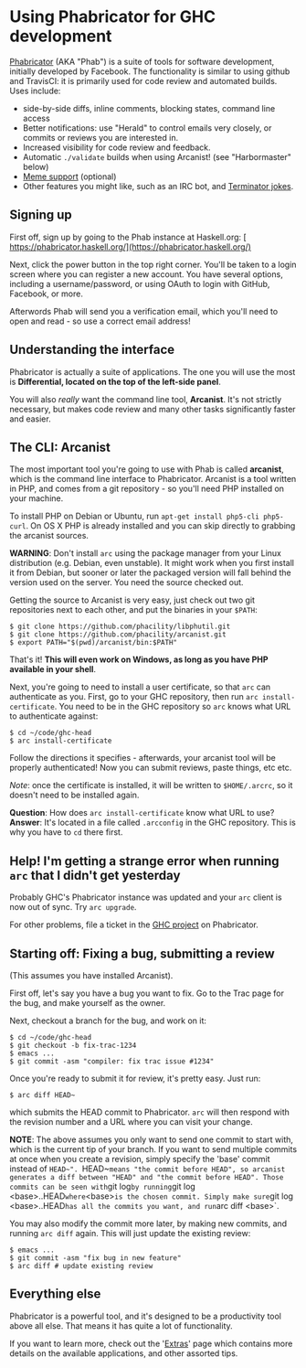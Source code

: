 # Using Phabricator for GHC development

[ Phabricator](http://phabricator.org) (AKA "Phab") is a suite of tools for software development, initially developed by Facebook. The functionality is similar to using github and TravisCI: it is primarily used for code review and automated builds. Uses include:

- side-by-side diffs, inline comments, blocking states, command line access
- Better notifications: use "Herald" to control emails very closely, or commits or reviews you are interested in.
- Increased visibility for code review and feedback.
- Automatic `./validate` builds when using Arcanist! (see "Harbormaster" below)
- [ Meme support](https://phabricator.haskell.org/macro/) (optional)
- Other features you might like, such as an IRC bot, and [ Terminator jokes](https://github.com/phacility/phabricator/blob/8756d82cf6c13d86019efeb9df8bcdaad1b17ec8/src/infrastructure/daemon/bot/handler/PhabricatorBotObjectNameHandler.php#L66).

## Signing up


First off, sign up by going to the Phab instance at Haskell.org: [ https://phabricator.haskell.org/](https://phabricator.haskell.org/)


Next, click the power button in the top right corner. You'll be taken to a login screen where you can register a new account. You have several options, including a username/password, or using OAuth to login with GitHub, Facebook, or more.


Afterwords Phab will send you a verification email, which you'll need to open and read - so use a correct email address!

## Understanding the interface


Phabricator is actually a suite of applications. The one you will use the most is **Differential, located on the top of the left-side panel**. 


You will also *really* want the command line tool, **Arcanist**. It's not strictly necessary, but makes code review and many other tasks significantly faster and easier.

## The CLI: Arcanist


The most important tool you're going to use with Phab is called **arcanist**, which is the command line interface to Phabricator. Arcanist is a tool written in PHP, and comes from a git repository - so you'll need PHP installed on your machine.


To install PHP on Debian or Ubuntu, run `apt-get install php5-cli php5-curl`.
On OS X PHP is already installed and you can skip directly to grabbing the arcanist sources.

**WARNING**: Don't install `arc` using the package manager from your Linux distribution (e.g. Debian, even unstable). It might work when you first install it from Debian, but sooner or later the packaged version will fall behind the version used on the server. You need the source checked out.


Getting the source to Arcanist is very easy, just check out two git repositories next to each other, and put the binaries in your `$PATH`:

```wiki
$ git clone https://github.com/phacility/libphutil.git
$ git clone https://github.com/phacility/arcanist.git
$ export PATH="$(pwd)/arcanist/bin:$PATH"
```


That's it! **This will even work on Windows, as long as you have PHP available in your shell**.


Next, you're going to need to install a user certificate, so that `arc` can authenticate as you. First, go to your GHC repository, then run `arc install-certificate`. You need to be in the GHC repository so `arc` knows what URL to authenticate against:

```wiki
$ cd ~/code/ghc-head
$ arc install-certificate
```


Follow the directions it specifies - afterwards, your arcanist tool will be properly authenticated! Now you can submit reviews, paste things, etc etc.

*Note*: once the certificate is installed, it will be written to `$HOME/.arcrc`, so it doesn't need to be installed again.

**Question**: How does `arc install-certificate` know what URL to use?
**Answer**: It's located in a file called `.arcconfig` in the GHC repository. This is why you have to `cd` there first.

## Help! I'm getting a strange error when running `arc` that I didn't get yesterday


Probably GHC's Phabricator instance was updated and your `arc` client is now out of sync. Try `arc upgrade`.


For other problems, file a ticket in the [ GHC project](https://phabricator.haskell.org/project/view/2/) on Phabricator.

## Starting off: Fixing a bug, submitting a review


(This assumes you have installed Arcanist).


First off, let's say you have a bug you want to fix. Go to the Trac page for the bug, and make yourself as the owner.


Next, checkout a branch for the bug, and work on it:

```wiki
$ cd ~/code/ghc-head
$ git checkout -b fix-trac-1234
$ emacs ...
$ git commit -asm "compiler: fix trac issue #1234"
```


Once you're ready to submit it for review, it's pretty easy. Just run:

```wiki
$ arc diff HEAD~
```


which submits the HEAD commit to Phabricator. `arc` will then respond with the revision number and a URL where you can visit your change.

**NOTE**:  The above assumes you only want to send one commit to start with, which is the current tip of your branch. If you want to send multiple commits at once when you create a revision, simply specify the 'base' commit instead of `HEAD~". `HEAD\~` means "the commit before HEAD", so arcanist generates a diff between "HEAD" and "the commit before HEAD". Those commits can be seen with `git log` by running `git log \<base\>..HEAD` where `\<base\>` is the chosen commit. Simply make sure `git log \<base\>..HEAD` has all the commits you want, and run `arc diff \<base\>\`.


You may also modify the commit more later, by making new commits, and running `arc diff` again. This will just update the existing review:

```wiki
$ emacs ...
$ git commit -asm "fix bug in new feature"
$ arc diff # update existing review
```

## Everything else


Phabricator is a powerful tool, and it's designed to be a productivity tool above all else. That means it has quite a lot of functionality.


If you want to learn more, check out the '[Extras](phabricator/extras)' page which contains more details on the available applications, and other assorted tips.
